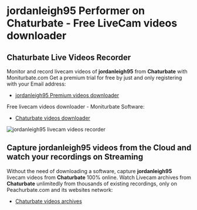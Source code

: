 # jordanleigh95 Performer on Chaturbate - Free LiveCam videos downloader

## Chaturbate Live Videos Recorder

Monitor and record livecam videos of **jordanleigh95** from **Chaturbate** with Moniturbate.com
Get a premium trial for free by just and only registering with your Email address:
* [jordanleigh95 Premium videos downloader](https://moniturbate.com/request-demo-licence-key.html)

Free livecam videos downloader - Moniturbate Software:
* [Chaturbate videos downloader](https://moniturbate.com/moniturbate-download-software.html)

![jordanleigh95 livecam videos recorder](https://peachurnet.com/templates/moniturbate-software.png)


## Capture jordanleigh95 videos from the Cloud and watch your recordings on Streaming

Without the need of downloading a software, capture **jordanleigh95** livecam videos from **Chaturbate** 100% online.
Watch Livecam archives from **Chaturbate** unlimitedly from thousands of existing recordings, only on Peachurbate.com and its websites network:
* [Chaturbate videos archives](https://peachurnet.com/)